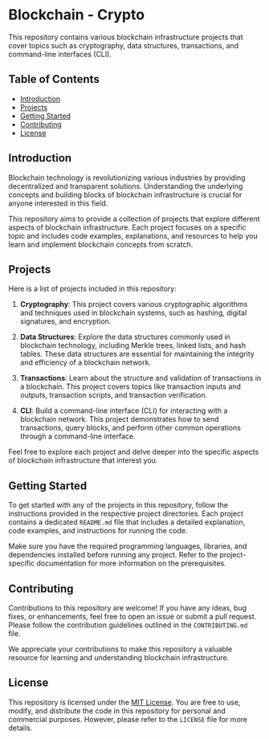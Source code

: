 # Blockchain - Crypto

This repository contains various blockchain infrastructure projects that cover topics such as cryptography, data structures, transactions, and command-line interfaces (CLI).

## Table of Contents

- [Introduction](#introduction)
- [Projects](#projects)
- [Getting Started](#getting-started)
- [Contributing](#contributing)
- [License](#license)

## Introduction

Blockchain technology is revolutionizing various industries by providing decentralized and transparent solutions. Understanding the underlying concepts and building blocks of blockchain infrastructure is crucial for anyone interested in this field.

This repository aims to provide a collection of projects that explore different aspects of blockchain infrastructure. Each project focuses on a specific topic and includes code examples, explanations, and resources to help you learn and implement blockchain concepts from scratch.

## Projects

Here is a list of projects included in this repository:

1. **Cryptography**: This project covers various cryptographic algorithms and techniques used in blockchain systems, such as hashing, digital signatures, and encryption.

2. **Data Structures**: Explore the data structures commonly used in blockchain technology, including Merkle trees, linked lists, and hash tables. These data structures are essential for maintaining the integrity and efficiency of a blockchain network.

3. **Transactions**: Learn about the structure and validation of transactions in a blockchain. This project covers topics like transaction inputs and outputs, transaction scripts, and transaction verification.

4. **CLI**: Build a command-line interface (CLI) for interacting with a blockchain network. This project demonstrates how to send transactions, query blocks, and perform other common operations through a command-line interface.

Feel free to explore each project and delve deeper into the specific aspects of blockchain infrastructure that interest you.

## Getting Started

To get started with any of the projects in this repository, follow the instructions provided in the respective project directories. Each project contains a dedicated `README.md` file that includes a detailed explanation, code examples, and instructions for running the code.

Make sure you have the required programming languages, libraries, and dependencies installed before running any project. Refer to the project-specific documentation for more information on the prerequisites.

## Contributing

Contributions to this repository are welcome! If you have any ideas, bug fixes, or enhancements, feel free to open an issue or submit a pull request. Please follow the contribution guidelines outlined in the `CONTRIBUTING.md` file.

We appreciate your contributions to make this repository a valuable resource for learning and understanding blockchain infrastructure.

## License

This repository is licensed under the [MIT License](LICENSE). You are free to use, modify, and distribute the code in this repository for personal and commercial purposes. However, please refer to the `LICENSE` file for more details.

